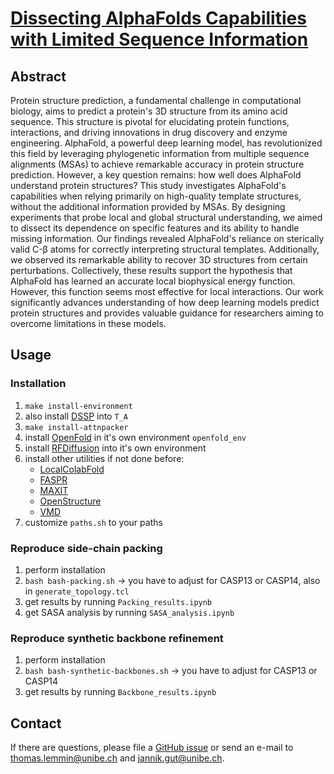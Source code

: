 # [Dissecting AlphaFolds Capabilities with Limited Sequence Information](https://www.biorxiv.org/content/10.1101/2024.03.14.585076v1)

## Abstract
Protein structure prediction, a fundamental challenge in computational biology, aims to predict a protein's 3D structure from its amino acid sequence. This structure is pivotal for elucidating protein functions, interactions, and driving innovations in drug discovery and enzyme engineering. AlphaFold, a powerful deep learning model, has revolutionized this field by leveraging phylogenetic information from multiple sequence alignments (MSAs) to achieve remarkable accuracy in protein structure prediction. However, a key question remains: how well does AlphaFold understand protein structures? This study investigates AlphaFold's capabilities when relying primarily on high-quality template structures, without the additional information provided by MSAs. By designing experiments that probe local and global structural understanding, we aimed to dissect its dependence on specific features and its ability to handle missing information. Our findings revealed AlphaFold's reliance on sterically valid C-&beta; atoms for correctly interpreting structural templates. Additionally, we observed its remarkable ability to recover 3D structures from certain perturbations. Collectively, these results support the hypothesis that AlphaFold has learned an accurate local biophysical energy function. However, this function seems most effective for local interactions. Our work significantly advances understanding of how deep learning models predict protein structures and provides valuable guidance for researchers aiming to overcome limitations in these models.

## Usage
### Installation
1. `make install-environment`
1. also install [DSSP](https://github.com/cmbi/dssp) into `T_A`
1. `make install-attnpacker`
1. install [OpenFold](https://github.com/rostro36/openfold/tree/main/) in it's own environment `openfold_env`
1. install [RFDiffusion](https://github.com/RosettaCommons/RFdiffusion) into it's own environment 
1. install other utilities if not done before:
    - [LocalColabFold](https://github.com/YoshitakaMo/localcolabfold)
    - [FASPR](https://github.com/tommyhuangthu/FASPR)
    - [MAXIT](https://sw-tools.rcsb.org/apps/MAXIT/binary.html)
    - [OpenStructure](https://git.scicore.unibas.ch/schwede/openstructure/)
    - [VMD](https://www.ks.uiuc.edu/Development/Download/download.cgi?PackageName=VMD)
1. customize `paths.sh` to your paths

### Reproduce side-chain packing
1. perform installation
1. `bash bash-packing.sh` &rightarrow; you have to adjust for CASP13 or CASP14, also in `generate_topology.tcl`
1. get results by running `Packing_results.ipynb`
1. get SASA analysis by running `SASA_analysis.ipynb`
### Reproduce synthetic backbone refinement
1. perform installation
1. `bash bash-synthetic-backbones.sh` &rightarrow; you have to adjust for CASP13 or CASP14
1. get results by running `Backbone_results.ipynb`

## Contact
If there are questions, please file a [GitHub issue](https://github.com/ibmm-unibe-ch/template-analysis/issues) or send an e-mail to thomas.lemmin@unibe.ch and jannik.gut@unibe.ch.
